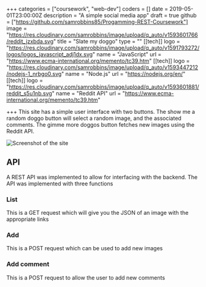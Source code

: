 +++
categories = ["coursework", "web-dev"]
coders = []
date = 2019-05-01T23:00:00Z
description = "A simple social media app"
draft = true
github = ["https://github.com/samrobbins85/Progamming-REST-Coursework"]
image = "https://res.cloudinary.com/samrobbins/image/upload/q_auto/v1593601766/reddit_jzxbda.svg"
title = "Slate my doggo"
type = ""
[[tech]]
logo = "https://res.cloudinary.com/samrobbins/image/upload/q_auto/v1591793272/logos/logos_javascript_adj1dx.svg"
name = "JavaScript"
url = "https://www.ecma-international.org/memento/tc39.htm"
[[tech]]
logo = "https://res.cloudinary.com/samrobbins/image/upload/q_auto/v1593447212/nodejs-1_nrbgo0.svg"
name = "Node.js"
url = "https://nodejs.org/en/"
[[tech]]
logo = "https://res.cloudinary.com/samrobbins/image/upload/q_auto/v1593601881/reddit_s5u1nb.svg"
name = "Reddit API"
url = "https://www.ecma-international.org/memento/tc39.htm"

+++
This site has a simple user interface with two buttons. The show me a random doggo button will select a random image, and the associated comments. The gimme more doggos button fetches new images using the Reddit API.

![Screenshot of the site](https://res.cloudinary.com/samrobbins/image/upload/q_auto/v1593602175/Screenshot_2020-07-01_Slate_my_Doggo_omtno5.png)

## API

A REST API was implemented to allow for interfacing with the backend. The API was implemented with three functions

### List

This is a GET request which will give you the JSON of an image with the appropriate links

### Add

This is a POST request which can be used to add new images

### Add comment

This is a POST request to allow the user to add new comments